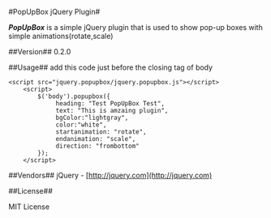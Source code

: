 #PopUpBox jQuery Plugin#

***PopUpBox*** is a simple jQuery plugin that is used to show pop-up boxes with simple animations(rotate,scale)

##Version##
0.2.0

##Usage##
add this code just before the closing tag of body  

    <script src="jquery.popupbox/jquery.popupbox.js"></script>
        <script>
            $('body').popupbox({
                 heading: "Test PopUpBox Test",
                 text: "This is amzaing plugin",
                 bgColor:"lightgray",
				 color:"white",
                 startanimation: "rotate",
                 endanimation: "scale",
                 direction: "frombottom"
            });
        </script>

##Vendors##
jQuery - [http://jquery.com](http://jquery.com)

##License##

MIT License